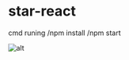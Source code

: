 # star-react
cmd runing
/npm install
/npm start

![alt](https://www.google.com/url?sa=i&url=https%3A%2F%2Fjw-webmagazine.com%2Fstar-wars-identities-the-exhibition%2F&psig=AOvVaw0vqm1xF_qe8gqqfZ1PPkdP&ust=1678955340383000&source=images&cd=vfe&ved=0CBAQjRxqFwoTCOi_9JbC3f0CFQAAAAAdAAAAABAa)
